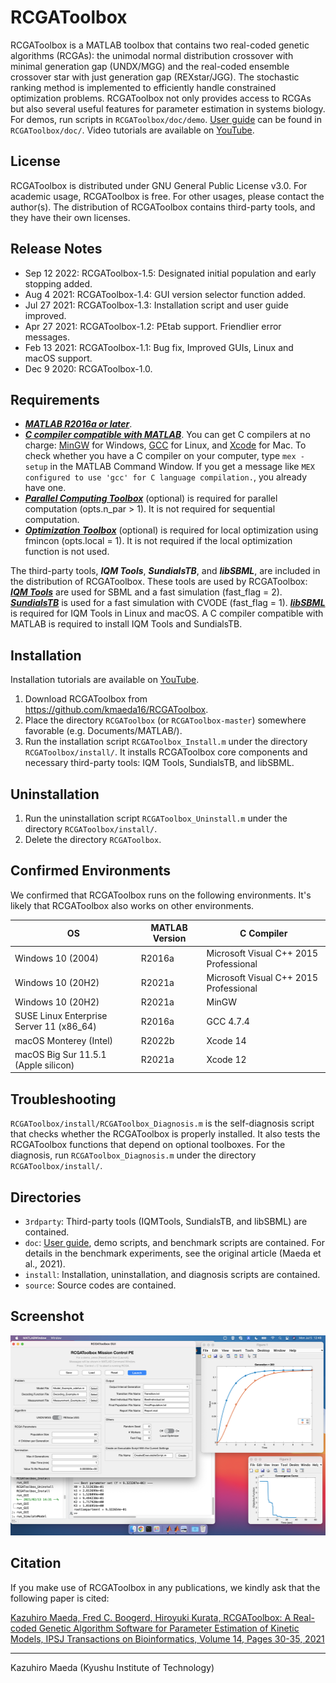 # RCGAToolbox

RCGAToolbox is a MATLAB toolbox that contains two real-coded genetic algorithms (RCGAs): the unimodal normal distribution crossover with minimal generation gap (UNDX/MGG) and the real-coded ensemble crossover star with just generation gap (REXstar/JGG). The stochastic ranking method is implemented to efficiently handle constrained optimization problems. RCGAToolbox not only provides access to RCGAs but also several useful features for parameter estimation in systems biology. For demos, run scripts in `RCGAToolbox/doc/demo`. <a href="https://github.com/kmaeda16/RCGAToolbox/blob/master/doc/RCGAToolbox_UserGuide_v1.4.pdf">User guide</a> can be found in `RCGAToolbox/doc/`. Video tutorials are available on <a href="https://www.youtube.com/playlist?list=PLOpE8E-aX1H8qqWvf1YSoN2nA6O-2wfYA">YouTube</a>.

## License

RCGAToolbox is distributed under GNU General Public License v3.0. For academic usage, RCGAToolbox is free. For other usages, please contact the author(s).
The distribution of RCGAToolbox contains third-party tools, and they have their own licenses.

## Release Notes

- Sep 12 2022: RCGAToolbox-1.5: Designated initial population and early stopping added.
- Aug  4 2021: RCGAToolbox-1.4: GUI version selector function added.
- Jul 27 2021: RCGAToolbox-1.3: Installation script and user guide improved.
- Apr 27 2021: RCGAToolbox-1.2: PEtab support. Friendlier error messages.
- Feb 13 2021: RCGAToolbox-1.1: Bug fix, Improved GUIs, Linux and macOS support.
- Dec  9 2020: RCGAToolbox-1.0.


## Requirements

- <a href="https://www.mathworks.com/products/matlab.html?lang=en">***MATLAB R2016a or later***</a>.
- <a href="https://www.mathworks.com/support/requirements/supported-compilers.html?lang=en">***C compiler compatible with MATLAB***</a>. You can get C compilers at no charge: <a href="https://www.mathworks.com/help/matlab/matlab_external/install-mingw-support-package.html?lang=en">MinGW</a> for Windows, <a href="https://gcc.gnu.org/">GCC</a> for Linux, and <a href="https://apps.apple.com/jp/app/xcode/id497799835?mt=12">Xcode</a> for Mac. To check whether you have a C compiler on your computer, type `mex -setup` in the MATLAB Command Window. If you get a message like `MEX configured to use 'gcc' for C language compilation.`, you already have one. 
- <a href="https://www.mathworks.com/products/parallel-computing.html?lang=en">***Parallel Computing Toolbox***</a> (optional) is required for parallel computation (opts.n_par > 1). It is not required for sequential computation.
- <a href="https://www.mathworks.com/products/optimization.html?lang=en">***Optimization Toolbox***</a> (optional) is required for local optimization using fmincon (opts.local = 1). It is not required if the local optimization function is not used.

The third-party tools, ***IQM Tools***, ***SundialsTB***, and ***libSBML***, are included in the distribution of RCGAToolbox. These tools are used by RCGAToolbox: <a href="https://iqmtools.intiquan.com/">***IQM Tools***</a> are used for SBML and a fast simulation (fast_flag = 2). <a href="https://computing.llnl.gov/projects/sundials/sundials-software">***SundialsTB***</a> is used for a fast simulation with CVODE (fast_flag = 1). <a href="https://sourceforge.net/projects/sbml/files/libsbml/MATLAB Interface/">***libSBML***</a> is required for IQM Tools in Linux and macOS. A C compiler compatible with MATLAB is required to install IQM Tools and SundialsTB.


## Installation
Installation tutorials are available on <a href="https://www.youtube.com/playlist?list=PLOpE8E-aX1H8qqWvf1YSoN2nA6O-2wfYA">YouTube</a>.

1. Download RCGAToolbox from https://github.com/kmaeda16/RCGAToolbox.
2. Place the directory `RCGAToolbox` (or `RCGAToolbox-master`) somewhere favorable (e.g. Documents/MATLAB/).
3. Run the installation script `RCGAToolbox_Install.m` under the directory `RCGAToolbox/install/`. It installs RCGAToolbox core components and necessary third-party tools: IQM Tools, SundialsTB, and libSBML.

## Uninstallation

1. Run the uninstallation script `RCGAToolbox_Uninstall.m` under the directory `RCGAToolbox/install/`.
2. Delete the directory `RCGAToolbox`.


## Confirmed Environments
 We confirmed that RCGAToolbox runs on the following environments. It's likely that RCGAToolbox also works on other environments.

| OS  | MATLAB Version | C Compiler |
| --- | --- | --- |
| Windows 10 (2004) | R2016a | Microsoft Visual C++ 2015 Professional |
| Windows 10 (20H2) | R2021a | Microsoft Visual C++ 2015 Professional |
| Windows 10 (20H2) | R2021a | MinGW |
| SUSE Linux Enterprise Server 11 (x86_64)  | R2016a | GCC 4.7.4 |
| macOS Monterey (Intel) | R2022b | Xcode 14 |
| macOS Big Sur 11.5.1 (Apple silicon) | R2021a | Xcode 12 |

## Troubleshooting

`RCGAToolbox/install/RCGAToolbox_Diagnosis.m` is the self-diagnosis script that checks whether the RCGAToolbox is properly installed. It also tests the RCGAToolbox functions that depend on optional toolboxes. For the diagnosis, run `RCGAToolbox_Diagnosis.m` under the directory `RCGAToolbox/install/`.

## Directories
- `3rdparty`:  Third-party tools (IQMTools, SundialsTB, and libSBML) are contained.
- `doc`: <a href="https://github.com/kmaeda16/RCGAToolbox/blob/master/doc/RCGAToolbox_UserGuide_v1.4.pdf">User guide</a>, demo scripts, and benchmark scripts are contained. For details in the benchmark experiments, see the original article (Maeda et al., 2021).
- `install`: Installation, uninstallation, and diagnosis scripts are contained.
- `source`: Source codes are contained.

## Screenshot

<img src="Screenshot.png" height="320px"/>

## Citation

If you make use of RCGAToolbox in any publications, we kindly ask that the following paper is cited:

<a href="https://www.jstage.jst.go.jp/article/ipsjtbio/14/0/14_30/_article/-char/en">Kazuhiro Maeda, Fred C. Boogerd, Hiroyuki Kurata, RCGAToolbox: A Real-coded Genetic Algorithm Software for Parameter Estimation of Kinetic Models, IPSJ Transactions on Bioinformatics, Volume 14, Pages 30-35, 2021</a>


-------------------------------
Kazuhiro Maeda (Kyushu Institute of Technology)

